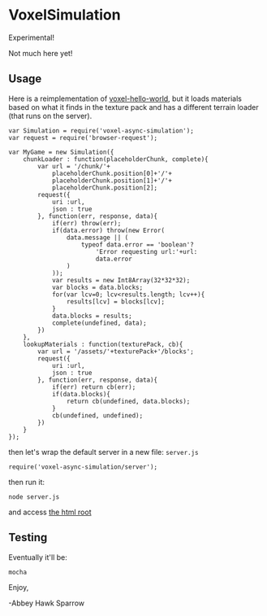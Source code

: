 VoxelSimulation
===============

Experimental!

Not much here yet!

Usage
-----

Here is a reimplementation of [voxel-hello-world](https://github.com/maxogden/voxel-hello-world), but it loads materials based on what it finds in the texture pack and has a different terrain loader (that runs on the server).

    var Simulation = require('voxel-async-simulation');
    var request = require('browser-request');

    var MyGame = new Simulation({
        chunkLoader : function(placeholderChunk, complete){
            var url = '/chunk/'+
                placeholderChunk.position[0]+'/'+
                placeholderChunk.position[1]+'/'+
                placeholderChunk.position[2];
            request({
                uri :url,
                json : true
            }, function(err, response, data){
                if(err) throw(err);
                if(data.error) throw(new Error(
                    data.message || (
                        typeof data.error == 'boolean'?
                            'Error requesting url:'+url:
                            data.error
                    )
                ));
                var results = new Int8Array(32*32*32);
                var blocks = data.blocks;
                for(var lcv=0; lcv<results.length; lcv++){
                    results[lcv] = blocks[lcv];
                }
                data.blocks = results;
                complete(undefined, data);
            })
        },
        lookupMaterials : function(texturePack, cb){
            var url = '/assets/'+texturePack+'/blocks';
            request({
                uri :url,
                json : true
            }, function(err, response, data){
                if(err) return cb(err);
                if(data.blocks){
                    return cb(undefined, data.blocks);
                }
                cb(undefined, undefined);
            })
        }
    });

then let's wrap the default server in a new file: `server.js`

    require('voxel-async-simulation/server');

then run it:

    node server.js

and access [the html root](http://localhost:8081/index.html)

Testing
-------
Eventually it'll be:

    mocha

Enjoy,

 -Abbey Hawk Sparrow
